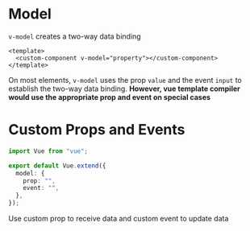 # Model

`v-model` creates a two-way data binding

```vue
<template>
  <custom-component v-model="property"></custom-component>
</template>
```

On most elements, `v-model` uses the prop `value` and the event `input` to
establish the two-way data binding. **However, vue template compiler would use
the appropriate prop and event on special cases**

# Custom Props and Events

```ts
import Vue from "vue";

export default Vue.extend({
  model: {
    prop: "",
    event: "",
  },
});
```

Use custom prop to receive data and custom event to update data

